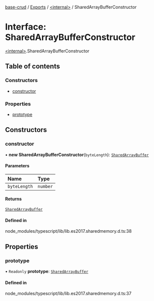 [base-crud](../README.md) / [Exports](../modules.md) / [\<internal\>](../modules/internal_.md) / SharedArrayBufferConstructor

# Interface: SharedArrayBufferConstructor

[\<internal\>](../modules/internal_.md).SharedArrayBufferConstructor

## Table of contents

### Constructors

- [constructor](internal_.SharedArrayBufferConstructor.md#constructor)

### Properties

- [prototype](internal_.SharedArrayBufferConstructor.md#prototype)

## Constructors

### constructor

• **new SharedArrayBufferConstructor**(`byteLength`): [`SharedArrayBuffer`](internal_.SharedArrayBuffer.md)

#### Parameters

| Name | Type |
| :------ | :------ |
| `byteLength` | `number` |

#### Returns

[`SharedArrayBuffer`](internal_.SharedArrayBuffer.md)

#### Defined in

node_modules/typescript/lib/lib.es2017.sharedmemory.d.ts:38

## Properties

### prototype

• `Readonly` **prototype**: [`SharedArrayBuffer`](internal_.SharedArrayBuffer.md)

#### Defined in

node_modules/typescript/lib/lib.es2017.sharedmemory.d.ts:37
